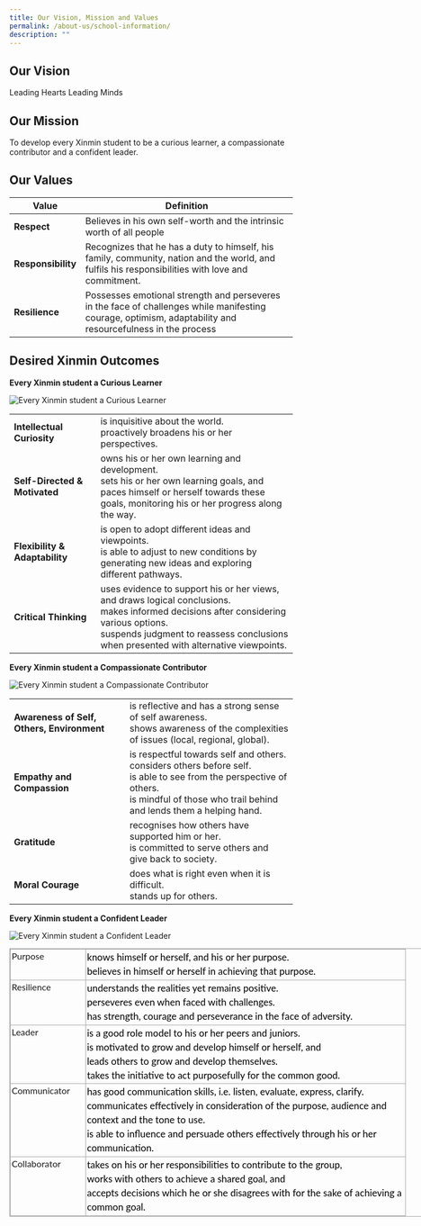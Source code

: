 ```yaml
---
title: Our Vision, Mission and Values
permalink: /about-us/school-information/
description: ""
---
```

Our Vision
--------------------------
Leading Hearts Leading Minds

Our Mission
--------------------------

To develop every Xinmin student to be a curious learner, a compassionate contributor and a confident leader.

Our Values
--------------------------


| Value | Definition  |
| -------- | -------- |
| **Respect**     | Believes in his own self-worth and the intrinsic worth of all people     |
| **Responsibility**     | Recognizes that he has a duty to himself, his family, community, nation and the world, and fulfils his responsibilities with love and commitment.     |
| **Resilience**     | Possesses emotional strength and perseveres in the face of challenges while manifesting courage, optimism, adaptability and resourcefulness in the process    |

Desired Xinmin Outcomes
-----------------------

**Every Xinmin student a Curious Learner**

![Every Xinmin student a Curious Learner](https://www.xinminsec.moe.edu.sg/images/pic1.png)

|  |   |
| -------- | -------- |
| **Intellectual Curiosity**     | is inquisitive about the world. <br>proactively broadens his or her perspectives.     |
| **Self-Directed &amp; Motivated**     | owns his or her own learning and development.<br>sets his or her own learning goals, and<br>paces himself or herself towards these goals, monitoring his or her progress along the way.     |
| **Flexibility &amp; Adaptability**     | is open to adopt different ideas and viewpoints.<br>is able to adjust to new conditions by generating new ideas and exploring different pathways.   |
| **Critical Thinking**     |uses evidence to support his or her views, and draws logical conclusions.<br>makes informed decisions after considering various options.<br>suspends judgment to reassess conclusions when presented with alternative viewpoints.    |

**Every Xinmin student a Compassionate Contributor**

![Every Xinmin student a Compassionate Contributor](https://www.xinminsec.moe.edu.sg/images/pic2.png)

|  |   |
| -------- | -------- |
| **Awareness of Self, Others, Environment**     | is reflective and has a strong sense of self awareness.<br>shows awareness of the complexities of issues (local, regional, global).     |
| **Empathy and Compassion**     | is respectful towards self and others.<br>considers others before self.<br>is able to see from the perspective of others.<br>is mindful of those who trail behind and lends them a helping hand.   |
| **Gratitude**     | recognises how others have supported him or her.<br>is committed to serve others and give back to society. |
| **Moral Courage**     |does what is right even when it is difficult.<br>stands up for others.    |

**Every Xinmin student a Confident Leader**

![Every Xinmin student a Confident Leader](https://www.xinminsec.moe.edu.sg/images/pic3.png)

  

<table style="box-sizing: inherit; font-family: Lato, sans-serif; border-collapse: collapse; border-spacing: 0px; width: 840px; margin: 0px; outline: 0px; padding: 0px; border: 1px solid rgb(170, 170, 170);" class="iveo_table ives_tab_simple3"><tbody style="box-sizing: inherit; font-family: Lato, sans-serif; margin: 0px; outline: 0px; padding: 0px;"><tr style="box-sizing: inherit; font-family: Lato, sans-serif; margin: 0px; outline: 0px; padding: 0px;"><td style="box-sizing: inherit; font-family: Lato, sans-serif; padding: 2px; text-align: left; vertical-align: top; border: 1px solid rgb(170, 170, 170); margin: 0px; outline: 0px;" width="129">Purpose<br style="box-sizing: inherit; font-family: Lato, sans-serif; margin: 0px; outline: 0px; padding: 0px;"></td><td style="box-sizing: inherit; font-family: Lato, sans-serif; padding: 2px; text-align: center; vertical-align: top; border: 1px solid rgb(170, 170, 170); margin: 0px; outline: 0px;" width="564"><div style="box-sizing: inherit; font-family: Helvetica, sans-serif; margin: 0px; outline: 0px; padding: 0px; line-height: 24.99px; color: rgb(0, 0, 0); font-size: 17px; font-weight: 400; text-align: left;"><span style="box-sizing: inherit; font-family: Lato, sans-serif; font-style: inherit; font-weight: inherit; margin: 0px; outline: 0px; padding: 0px; background-color: initial;">knows himself or herself, and his or her purpose.</span></div><div style="box-sizing: inherit; font-family: Helvetica, sans-serif; margin: 0px; outline: 0px; padding: 0px; line-height: 24.99px; color: rgb(0, 0, 0); font-size: 17px; font-weight: 400; text-align: left;"><span style="box-sizing: inherit; font-family: Lato, sans-serif; font-style: inherit; font-weight: inherit; margin: 0px; outline: 0px; padding: 0px; background-color: initial;">believes in himself or herself in achieving that purpose.</span></div></td></tr><tr style="box-sizing: inherit; font-family: Lato, sans-serif; margin: 0px; outline: 0px; padding: 0px;"><td style="box-sizing: inherit; font-family: Lato, sans-serif; padding: 2px; text-align: left; vertical-align: top; border: 1px solid rgb(170, 170, 170); margin: 0px; outline: 0px;" width="129">Resilience<br style="box-sizing: inherit; font-family: Lato, sans-serif; margin: 0px; outline: 0px; padding: 0px;"></td><td style="box-sizing: inherit; font-family: Lato, sans-serif; padding: 2px; text-align: center; vertical-align: top; border: 1px solid rgb(170, 170, 170); margin: 0px; outline: 0px;" width="564"><div style="box-sizing: inherit; font-family: Helvetica, sans-serif; margin: 0px; outline: 0px; padding: 0px; line-height: 24.99px; color: rgb(0, 0, 0); font-size: 17px; font-weight: 400; text-align: left;"><span style="box-sizing: inherit; font-family: Lato, sans-serif; font-style: inherit; font-weight: inherit; margin: 0px; outline: 0px; padding: 0px; background-color: initial;">understands the realities yet remains positive.</span></div><div style="box-sizing: inherit; font-family: Helvetica, sans-serif; margin: 0px; outline: 0px; padding: 0px; line-height: 24.99px; color: rgb(0, 0, 0); font-size: 17px; font-weight: 400; text-align: left;"><span style="box-sizing: inherit; font-family: Lato, sans-serif; font-style: inherit; font-weight: inherit; margin: 0px; outline: 0px; padding: 0px; background-color: initial;">perseveres even when faced with challenges.</span></div><div style="box-sizing: inherit; font-family: Helvetica, sans-serif; margin: 0px; outline: 0px; padding: 0px; line-height: 24.99px; color: rgb(0, 0, 0); font-size: 17px; font-weight: 400; text-align: left;"><span style="box-sizing: inherit; font-family: Lato, sans-serif; font-style: inherit; font-weight: inherit; margin: 0px; outline: 0px; padding: 0px; background-color: initial;">has strength, courage and perseverance in the face of adversity.</span></div></td></tr><tr style="box-sizing: inherit; font-family: Lato, sans-serif; margin: 0px; outline: 0px; padding: 0px;"><td style="box-sizing: inherit; font-family: Lato, sans-serif; padding: 2px; text-align: left; vertical-align: top; border: 1px solid rgb(170, 170, 170); margin: 0px; outline: 0px;" width="129">Leader<br style="box-sizing: inherit; font-family: Lato, sans-serif; margin: 0px; outline: 0px; padding: 0px;"></td><td style="box-sizing: inherit; font-family: Lato, sans-serif; padding: 2px; text-align: center; vertical-align: top; border: 1px solid rgb(170, 170, 170); margin: 0px; outline: 0px;" width="564"><div style="box-sizing: inherit; font-family: Helvetica, sans-serif; margin: 0px; outline: 0px; padding: 0px; line-height: 24.99px; color: rgb(0, 0, 0); font-size: 17px; font-weight: 400; text-align: left;"><span style="box-sizing: inherit; font-family: Lato, sans-serif; font-style: inherit; font-weight: inherit; margin: 0px; outline: 0px; padding: 0px; background-color: initial;">is a good role model to his or her peers and juniors.</span></div><div style="box-sizing: inherit; font-family: Helvetica, sans-serif; margin: 0px; outline: 0px; padding: 0px; line-height: 24.99px; color: rgb(0, 0, 0); font-size: 17px; font-weight: 400; text-align: left;"><span style="box-sizing: inherit; font-family: Lato, sans-serif; font-style: inherit; font-weight: inherit; margin: 0px; outline: 0px; padding: 0px; background-color: initial;">is motivated to grow and develop himself or herself, and</span></div><div style="box-sizing: inherit; font-family: Helvetica, sans-serif; margin: 0px; outline: 0px; padding: 0px; line-height: 24.99px; color: rgb(0, 0, 0); font-size: 17px; font-weight: 400; text-align: left;"><span style="box-sizing: inherit; font-family: Lato, sans-serif; font-style: inherit; font-weight: inherit; margin: 0px; outline: 0px; padding: 0px; background-color: initial;">leads others to grow and develop themselves.</span></div><div style="box-sizing: inherit; font-family: Helvetica, sans-serif; margin: 0px; outline: 0px; padding: 0px; line-height: 24.99px; color: rgb(0, 0, 0); font-size: 17px; font-weight: 400; text-align: left;"><span style="box-sizing: inherit; font-family: Lato, sans-serif; font-style: inherit; font-weight: inherit; margin: 0px; outline: 0px; padding: 0px; background-color: initial;">takes the initiative to act purposefully for the common good.</span></div></td></tr><tr style="box-sizing: inherit; font-family: Lato, sans-serif; margin: 0px; outline: 0px; padding: 0px;"><td style="box-sizing: inherit; font-family: Lato, sans-serif; padding: 2px; text-align: left; vertical-align: top; border: 1px solid rgb(170, 170, 170); margin: 0px; outline: 0px;" width="129">Communicator<br style="box-sizing: inherit; font-family: Lato, sans-serif; margin: 0px; outline: 0px; padding: 0px;"></td><td style="box-sizing: inherit; font-family: Lato, sans-serif; padding: 2px; text-align: center; vertical-align: top; border: 1px solid rgb(170, 170, 170); margin: 0px; outline: 0px;" width="564"><div style="box-sizing: inherit; font-family: Helvetica, sans-serif; margin: 0px; outline: 0px; padding: 0px; line-height: 24.99px; color: rgb(0, 0, 0); font-size: 17px; font-weight: 400; text-align: left;"><span style="box-sizing: inherit; font-family: Lato, sans-serif; font-style: inherit; font-weight: inherit; margin: 0px; outline: 0px; padding: 0px; background-color: initial;">has good communication skills, i.e. listen, evaluate, express, clarify.</span></div><div style="box-sizing: inherit; font-family: Helvetica, sans-serif; margin: 0px; outline: 0px; padding: 0px; line-height: 24.99px; color: rgb(0, 0, 0); font-size: 17px; font-weight: 400; text-align: left;"><span style="box-sizing: inherit; font-family: Lato, sans-serif; font-style: inherit; font-weight: inherit; margin: 0px; outline: 0px; padding: 0px; background-color: initial;">communicates effectively in consideration of the purpose, audience and context and the tone to use.</span></div><div style="box-sizing: inherit; font-family: Helvetica, sans-serif; margin: 0px; outline: 0px; padding: 0px; line-height: 24.99px; color: rgb(0, 0, 0); font-size: 17px; font-weight: 400; text-align: left;"><span style="box-sizing: inherit; font-family: Lato, sans-serif; font-style: inherit; font-weight: inherit; margin: 0px; outline: 0px; padding: 0px; background-color: initial;">is able to influence and persuade others effectively through his or her communication.</span></div></td></tr><tr style="box-sizing: inherit; font-family: Lato, sans-serif; margin: 0px; outline: 0px; padding: 0px;"><td style="box-sizing: inherit; font-family: Lato, sans-serif; padding: 2px; text-align: left; vertical-align: top; border: 1px solid rgb(170, 170, 170); margin: 0px; outline: 0px;" width="129">Collaborator<br style="box-sizing: inherit; font-family: Lato, sans-serif; margin: 0px; outline: 0px; padding: 0px;"></td><td style="box-sizing: inherit; font-family: Lato, sans-serif; padding: 2px; text-align: center; vertical-align: top; border: 1px solid rgb(170, 170, 170); margin: 0px; outline: 0px;" width="564"><div style="box-sizing: inherit; font-family: Helvetica, sans-serif; margin: 0px; outline: 0px; padding: 0px; line-height: 24.99px; color: rgb(0, 0, 0); font-size: 17px; font-weight: 400; text-align: left;"><span style="box-sizing: inherit; font-family: Lato, sans-serif; font-style: inherit; font-weight: inherit; margin: 0px; outline: 0px; padding: 0px; background-color: initial;">takes on his or her responsibilities to contribute to the group,</span></div><div style="box-sizing: inherit; font-family: Helvetica, sans-serif; margin: 0px; outline: 0px; padding: 0px; line-height: 24.99px; color: rgb(0, 0, 0); font-size: 17px; font-weight: 400; text-align: left;"><span style="box-sizing: inherit; font-family: Lato, sans-serif; font-style: inherit; font-weight: inherit; margin: 0px; outline: 0px; padding: 0px; background-color: initial;">works with others to achieve a shared goal, and</span></div><div style="box-sizing: inherit; font-family: Helvetica, sans-serif; margin: 0px; outline: 0px; padding: 0px; line-height: 24.99px; color: rgb(0, 0, 0); font-size: 17px; font-weight: 400; text-align: left;"><span style="box-sizing: inherit; font-family: Lato, sans-serif; font-style: inherit; font-weight: inherit; margin: 0px; outline: 0px; padding: 0px; background-color: initial;">accepts decisions which he or she disagrees with for the sake of achieving a common goal.</span></div></td></tr></tbody></table>